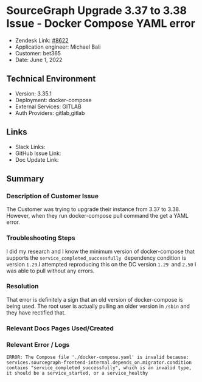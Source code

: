 
# SourceGraph Upgrade 3.37 to 3.38 Issue - Docker Compose YAML error <!-- Ticket Title  Hint: include keywords to make it searchable -->

- Zendesk Link: [#8622](https://sourcegraph.zendesk.com/agent/tickets/8622)
- Application engineer: Michael Bali
- Customer: bet365 <!-- Redact if this contains personally identifying information -->
- Date: June 1, 2022

<!-- Data populated from integration, speak to Ben Gordon or Michael Bali if not working -->
<!-- During Internal team trial, fill missing data manually (we are waiting for all data to sync) -->

## Technical Environment
- Version: 3.35.1​
- Deployment: docker-compose
- External Services: GITLAB
- Auth Providers: gitlab,gitlab


## Links
<!-- Data for application engineer manual entry -->
- Slack Links:
- GitHub Issue Link:
- Doc Update Link:

## Summary
### Description of Customer Issue
The Customer was trying to upgrade their instance from 3.37 to 3.38. However, when they run docker-compose pull command the get a YAML error. 

### Troubleshooting Steps
I did my research and I know the minimum version of docker-compose that supports the `service_completed_successfully`  dependency condition is version `1.29`.I attempted reproducing this on the DC version `1.29 `and `2.50` I was able to pull without any errors.

### Resolution
That error is definitely a sign that an old version of docker-compose is being used. The root user is actually pulling an older version in `/sbin` and they have rectified that.

### Relevant Docs Pages Used/Created

### Relevant Error / Logs
<!-- Please redact keys, tokens, and personal identifying information -->
``` 
ERROR: The Compose file './docker-compose.yaml' is invalid because:
services.sourcegraph-frontend-internal.depends_on.migrator.condition contains "service_completed_successfully", which is an invalid type, it should be a service_started, or a service_healthy
```


<!-- Once complete, upload a copy to https://github.com/sourcegraph/support-tools-internal/tree/main/resolved-tickets as a .md file -->
<!-- Name the file 8622.md -->
